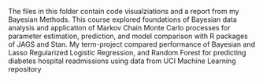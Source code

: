 The files in this folder contain code visualziations and a report from my Bayesian Methods. This course explored foundations of Bayesian data analysis and application of Markov Chain Monte Carlo processes for parameter estimation, prediction, and model comparison with R packages of JAGS and Stan. My term-project compared performance of Bayesian and Lasso Regularized Logistic Regression, and Random Forest for predicting diabetes hospital readmissions using data from UCI Machine Learning repository

